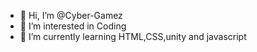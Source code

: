 - 👋 Hi, I’m @Cyber-Gamez
- 👀 I’m interested in Coding
- 🌱 I’m currently learning HTML,CSS,unity and javascript


<!---
Cyber-Dino-Studio/Cyber-Dino-Studio is a ✨ special ✨ repository because its `README.md` (this file) appears on your GitHub profile.
You can click the Preview link to take a look at your changes.
--->
